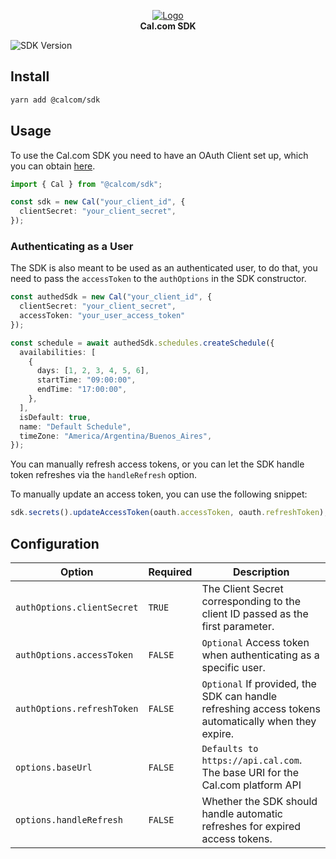 <p align="center">
  <a href="https://github.com/calcom/cal.com">
   <img src="https://user-images.githubusercontent.com/8019099/210054112-5955e812-a76e-4160-9ddd-58f2c72f1cce.png" alt="Logo">
  </a>
  <br/>
  <strong>Cal.com SDK</strong>
</p>

![SDK Version](https://img.shields.io/github/package-json/v/calcom/cal.com/main?filename=packages%2Fplatform%2Fsdk%2Fpackage.json)

## Install

```bash
yarn add @calcom/sdk
```

## Usage

To use the Cal.com SDK you need to have an OAuth Client set up, which you can obtain [here](https://app.cal.com/settings/organizations/platform/oauth-clients/).

```typescript
import { Cal } from "@calcom/sdk";

const sdk = new Cal("your_client_id", {
  clientSecret: "your_client_secret",
});
```

### Authenticating as a User
The SDK is also meant to be used as an authenticated user, to do that, you need to pass the `accessToken` to the `authOptions` in the SDK constructor.

```typescript
const authedSdk = new Cal("your_client_id", {
  clientSecret: "your_client_secret",
  accessToken: "your_user_access_token"
});

const schedule = await authedSdk.schedules.createSchedule({
  availabilities: [
    {
      days: [1, 2, 3, 4, 5, 6],
      startTime: "09:00:00",
      endTime: "17:00:00",
    },
  ],
  isDefault: true,
  name: "Default Schedule",
  timeZone: "America/Argentina/Buenos_Aires",
});
```

You can manually refresh access tokens, or you can let the SDK handle token refreshes via the `handleRefresh` option.

To manually update an access token, you can use the following snippet:
```typescript
sdk.secrets().updateAccessToken(oauth.accessToken, oauth.refreshToken);
```

## Configuration

| Option                     | Required | Description                                                                                         |
|----------------------------|----------|-----------------------------------------------------------------------------------------------------|
| `authOptions.clientSecret` | `TRUE`   | The Client Secret corresponding to the client ID passed as the first parameter.                     |
| `authOptions.accessToken`  | `FALSE`  | `Optional` Access token when authenticating as a specific user.                                     |
| `authOptions.refreshToken` | `FALSE`  | `Optional` If provided, the SDK can handle refreshing access tokens automatically when they expire. |
| `options.baseUrl`          | `FALSE`  | `Defaults to https://api.cal.com`. The base URI for the Cal.com platform API                        |
| `options.handleRefresh`    | `FALSE`  | Whether the SDK should handle automatic refreshes for expired access tokens.                        |

